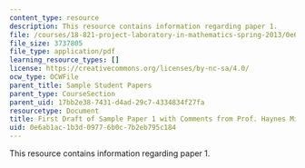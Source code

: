```yaml
---
content_type: resource
description: This resource contains information regarding paper 1.
file: /courses/18-821-project-laboratory-in-mathematics-spring-2013/0e6ab1ac1b3d09776b0c7b2eb795c184_MIT18_821S13_paper1-haynes.pdf
file_size: 3737805
file_type: application/pdf
learning_resource_types: []
license: https://creativecommons.org/licenses/by-nc-sa/4.0/
ocw_type: OCWFile
parent_title: Sample Student Papers
parent_type: CourseSection
parent_uid: 17bb2e38-7431-d4ad-29c7-4334834f27fa
resourcetype: Document
title: First Draft of Sample Paper 1 with Comments from Prof. Haynes Miller
uid: 0e6ab1ac-1b3d-0977-6b0c-7b2eb795c184
---
```

This resource contains information regarding paper 1.